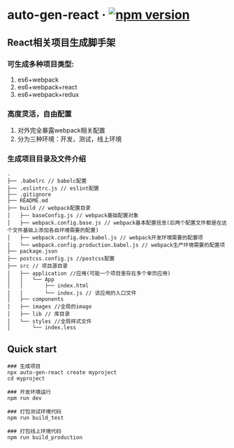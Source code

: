 # auto-gen-react &middot; [![npm version](https://img.shields.io/npm/v/auto-gen-react.svg?style=flat)](https://www.npmjs.com/package/auto-gen-react)

## React相关项目生成脚手架

### 可生成多种项目类型:
1. es6+webpack
2. es6+webpack+react
3. es6+webpack+redux

### 高度灵活，自由配置
1. 对外完全暴露webpack相关配置
2. 分为三种环境：开发，测试，线上环境


### 生成项目目录及文件介绍
```
.
├── .babelrc // babelc配置
├── .eslintrc.js // eslint配置
├── .gitignore
├── README.md
├── build // webpack配置目录
│   ├── baseConfig.js // webpack基础配置对象
│   ├── webpack.config.base.js // webpack基本配置信息(后两个配置文件都是在这个文件基础上添加各自环境需要的配置)
│   ├── webpack.config.dev.babel.js // webpack开发环境需要的配置项
│   └── webpack.config.production.babel.js // webpack生产环境需要的配置项
├── package.json
├── postcss.config.js //postcss配置
├── src // 项目源目录
│   ├── application //应用(可能一个项目里存在多个单页应用)
│   │   └── App
│   │       ├── index.html
│   │       └── index.js // 该应用的入口文件
│   ├── components
│   ├── images //全局的image
│   ├── lib // 库目录
│   └── styles //全局样式文件
│       └── index.less
```

## Quick start
```
### 生成项目
npx auto-gen-react create myproject
cd myproject

### 开发环境运行
npm run dev

### 打包测试环境代码
npm run build_test

### 打包线上环境代码
npm run build_production
```
